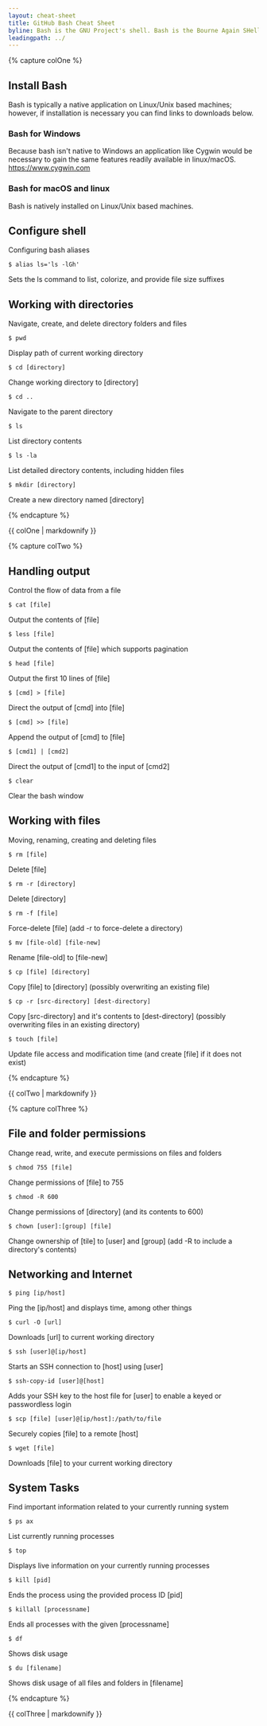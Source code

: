 ```yaml
---
layout: cheat-sheet
title: GitHub Bash Cheat Sheet
byline: Bash is the GNU Project's shell. Bash is the Bourne Again SHell. Bash is an sh-compatible shell that incorporates useful features from the Korn shell (ksh) and C shell (csh). It is intended to conform to the IEEE POSIX P1003.2/ISO 9945.2 Shell and Tools standard. It offers functional improvements over sh for both programming and interactive use. In addition, most sh scripts can be run by Bash without modification.
leadingpath: ../
---
```


{% capture colOne %}
## Install Bash
Bash is typically a native application on Linux/Unix based machines; however, if installation is necessary you can find links to downloads below.

### Bash for Windows
Because bash isn't native to Windows an application like Cygwin would be necessary to
gain the same features readily available in linux/macOS.  
https://www.cygwin.com

### Bash for macOS and linux
Bash is natively installed on Linux/Unix based machines.

## Configure shell
Configuring bash aliases

```$ alias ls='ls -lGh'```

Sets the ls command to list, colorize, and provide file size suffixes

## Working with directories
Navigate, create, and delete directory folders and files

```$ pwd```

Display path of current working directory

```$ cd [directory]```

Change working directory to [directory]

```$ cd ..```

Navigate to the parent directory

```$ ls```

List directory contents

```$ ls -la```

List detailed directory contents, including hidden files


```$ mkdir [directory]```

Create a new directory named [directory]

{% endcapture %}
<div class="col-md-6">
{{ colOne | markdownify }}
</div>

{% capture colTwo %}

## Handling output
Control the flow of data from a file

```$ cat [file]```

Output the contents of [file]


```$ less [file]```

Output the contents of [file] which supports pagination


```$ head [file]```

Output the first 10 lines of [file]


```$ [cmd] > [file] ```

Direct the output of [cmd] into [file]


```$ [cmd] >> [file]```

Append the output of [cmd] to [file]


```$ [cmd1] | [cmd2]```

Direct the output of [cmd1] to the input of [cmd2]


```$ clear```

Clear the bash window

## Working with files
Moving, renaming, creating and deleting files

```$ rm [file]```

Delete [file]


```$ rm -r [directory]```

Delete [directory]

```$ rm -f [file]```

Force-delete [file] (add -r to force-delete a directory)


```$ mv [file-old] [file-new]```

Rename [file-old] to [file-new]


```$ cp [file] [directory]```

Copy [file] to [directory] (possibly overwriting an existing file)


```$ cp -r [src-directory] [dest-directory]```

Copy [src-directory] and it's contents to [dest-directory] (possibly overwriting files in an existing directory)

```$ touch [file]```

Update file access and modification time (and create [file] if it does not exist)

{% endcapture %}
<div class="col-md-6">
{{ colTwo | markdownify }}
</div>
<div class="clearfix"></div>


{% capture colThree %}
## File and folder permissions
Change read, write, and execute permissions on files and folders


```$ chmod 755 [file]```

Change permissions of [file] to 755


```$ chmod -R 600```

Change permissions of [directory] (and its contents to 600)


```$ chown [user]:[group] [file]```

Change ownership of [tile] to [user] and [group] (add -R to include a directory's contents)

## Networking and Internet
```$ ping [ip/host]```

Ping the [ip/host] and displays time, among other things

```$ curl -O [url]```

Downloads [url] to current working directory

```$ ssh [user]@[ip/host]```

Starts an SSH connection to [host] using [user]

```$ ssh-copy-id [user]@[host]```

Adds your SSH key to the host file for [user] to enable a keyed or passwordless login

```$ scp [file] [user]@[ip/host]:/path/to/file```

Securely copies [file] to a remote [host]

```$ wget [file]```

Downloads [file] to your current working directory

## System Tasks

Find important information related to your currently running system

```$ ps ax```

List currently running processes

```$ top```

Displays live information on your currently running processes

```$ kill [pid]```

Ends the process using the provided process ID [pid]

```$ killall [processname]```

Ends all processes with the given [processname]

```$ df```

Shows disk usage

```$ du [filename]```

Shows disk usage of all files and folders in [filename]

{% endcapture %}
<div class="col-md-6">
{{ colThree | markdownify }}
</div>
